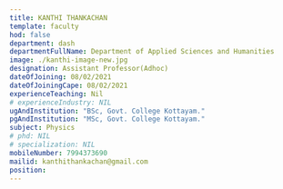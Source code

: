 ```yaml
---
title: KANTHI THANKACHAN
template: faculty
hod: false
department: dash
departmentFullName: Department of Applied Sciences and Humanities
image: ./kanthi-image-new.jpg
designation: Assistant Professor(Adhoc)
dateOfJoining: 08/02/2021
dateOfJoiningCape: 08/02/2021 
experienceTeaching: Nil
# experienceIndustry: NIL
ugAndInstitution: "BSc, Govt. College Kottayam."
pgAndInstitution: "MSc, Govt. College Kottayam."
subject: Physics
# phd: NIL
# specialization: NIL
mobileNumber: 7994373690
mailid: kanthithankachan@gmail.com 
position: 
---
```

